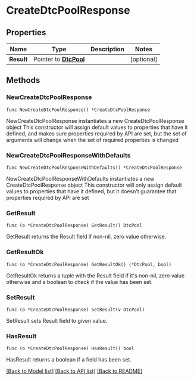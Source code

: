 # CreateDtcPoolResponse

## Properties

Name | Type | Description | Notes
------------ | ------------- | ------------- | -------------
**Result** | Pointer to [**DtcPool**](DtcPool.md) |  | [optional] 

## Methods

### NewCreateDtcPoolResponse

`func NewCreateDtcPoolResponse() *CreateDtcPoolResponse`

NewCreateDtcPoolResponse instantiates a new CreateDtcPoolResponse object
This constructor will assign default values to properties that have it defined,
and makes sure properties required by API are set, but the set of arguments
will change when the set of required properties is changed

### NewCreateDtcPoolResponseWithDefaults

`func NewCreateDtcPoolResponseWithDefaults() *CreateDtcPoolResponse`

NewCreateDtcPoolResponseWithDefaults instantiates a new CreateDtcPoolResponse object
This constructor will only assign default values to properties that have it defined,
but it doesn't guarantee that properties required by API are set

### GetResult

`func (o *CreateDtcPoolResponse) GetResult() DtcPool`

GetResult returns the Result field if non-nil, zero value otherwise.

### GetResultOk

`func (o *CreateDtcPoolResponse) GetResultOk() (*DtcPool, bool)`

GetResultOk returns a tuple with the Result field if it's non-nil, zero value otherwise
and a boolean to check if the value has been set.

### SetResult

`func (o *CreateDtcPoolResponse) SetResult(v DtcPool)`

SetResult sets Result field to given value.

### HasResult

`func (o *CreateDtcPoolResponse) HasResult() bool`

HasResult returns a boolean if a field has been set.


[[Back to Model list]](../README.md#documentation-for-models) [[Back to API list]](../README.md#documentation-for-api-endpoints) [[Back to README]](../README.md)


